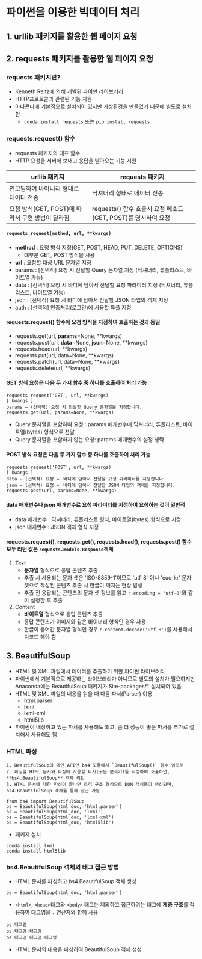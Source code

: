 # 파이썬을 이용한 빅데이터 처리





## 1. urllib 패키지를 활용한 웹 페이지 요청





## 2. requests 패키지를 활용한 웹 페이지 요청

### requests 패키지란?

- Kenneth Reitz에 의해 개발된 파이썬 라이브러리
- HTTP프로토콜과 관련된 기능 지원
- 아나콘다에 기본적으로 설치되어 있지만 가상환경을 만들었기 때문에 별도로 설치함
  - `conda install requests` 또는 `pip install requests`

### requests.request() 함수

- requests 패키지의 대표 함수
- HTTP 요청을 서버에 보내고 응답을 받아오는 기능 지원

| urllib 패키지                                    | requests 패키지                                              |
| ------------------------------------------------ | ------------------------------------------------------------ |
| 인코딩하여 바이너리 형태로 데이터 전송           | 딕셔너리 형태로 데이터 전송                                  |
| 요청 방식(GET, POST)에 따라서 구현 방법이 달라짐 | requests() 함수 호출시 요청 메소드(GET, POST)를 명시하여 요청 |

#### `requests.request(method, url, **kwargs)`

- **method** : 요청 방식 지정(GET, POST, HEAD, PUT, DELETE, OPTIONS)
  - 대부분 GET, POST 방식을 사용
- **url** : 요청할 대상 URL 문자열 지정
- params : [선택적] 요청 시 전달할 Query 문자열 지정
  (딕셔너리, 튜플리스트, 바이트열 가능)
- data : [선택적] 요청 시 바디에 담아서 전달할 요청 파라미터 지정
  (딕셔너리, 튜플리스트, 바이트열 가능)
- json : [선택적] 요청 시 바디에 담아서 전달할 JSON 타입의 객체 지정
- auth : [선택적] 인증처리(로그인)에 사용할 튜플 지정



#### requests.request() 함수에 요청 방식을 지정하여 호출하는 것과 동일

- requests.get(url, **params**=None, **kwargs)
- requests.post(url, **data**=None, **json**=None, **kwargs)
- requests.head(url, **kwargs)
- requests.put(url, data=None, **kwargs)
- requests.patch(url, data=None, **kwargs)
- requests.delete(url, **kwargs)



#### GET 방식 요청은 다음 두 가지 함수 중 하나를 호출하여 처리 가능

```
requests.request('GET', url, **kwargs)
[ kwargs ] 
params – (선택적) 요청 시 전달할 Query 문자열을 지정합니다. 
requests.get(url, params=None, **kwargs)
```

- Query 문자열을 포함하여 요청 : params 매개변수에 딕셔너리, 튜플리스트, 바이트열(bytes) 형식으로 전달
- Query 문자열을 포함하지 않는 요청: params 매개변수의 설정 생략

#### POST 방식 요청은 다음 두 가지 함수 중 하나를 호출하여 처리 가능

```
requests.request(‘POST', url, **kwargs)
[ kwargs ]
data – (선택적) 요청 시 바디에 담아서 전달할 요청 파라미터를 지정합니다.
json – (선택적) 요청 시 바디에 담아서 전달할 JSON 타입의 객체를 지정합니다.
requests.post(url, params=None, **kwargs)
```

#### data 매개변수나 json 매개변수로 요청 파라미터를 지정하여 요청하는 것이 일반적

- data 매개변수 : 딕셔너리, 튜플리스트 형식, 바이트열(bytes) 형식으로 지정
- json 매개변수 : JSON 객체 형식 지정



#### requests.request(), requests.get(), requests.head(), requests.post() 함수 모두 리턴 값은 `requests.models.Response`객체

1. Text
   - **문자열** 형식으로 응답 콘텐츠 추출
   - 추출 시 사용되는 문자 셋은 'ISO-8859-1'이므로 'utf-8' 이나 'euc-kr' 문자 셋으로 작성된 콘텐츠 추출 시 한글이 깨지는 현상 발생
   - 추출 전 응답되는 콘텐츠의 문자 셋 정보를 읽고 `r.encoding = 'utf-8'`와 같이 설정한 후 추출
2. Content
   - **바이트열** 형식으로 응답 콘텐츠 추출
   - 응답 콘텐츠가 이미지와 같은 바이너리 형식인 경우 사용
   - 한글이 들어간 문자열 형식인 경우 `r.content.decode('utf-8')`를 사용해서 디코드 해야 함



## 3. BeautifulSoup

- HTML 및 XML 파일에서 데이터를 추출하기 위한 파이썬 라이브러리
- 파이썬에서 기본적으로 제공하는 라이브러리가 아니므로 별도의 설치가 필요하지만 Anaconda에는 BeautifulSoup 패키지가 Site-packages로 설치되어 있음
- HTML 및 XML 파일의 내용을 읽을 때 다음 파서(Parser) 이용
  - html.parser
  - lxml
  - lxml-xml
  - html5lib
- 파이썬이 내장하고 있는 파서를 사용해도 되고, 좀 더 성능이 좋은 파서를 추가로 설치해서 사용해도 됨



### HTML 파싱

	1. BeautifulSoup의 메인 API인 bs4 모듈에서 `BeautifulSoup()` 함수 임포트
	2. 파싱할 HTML 문서와 파싱에 사용할 파서(구문 분석기)를 지정하여 호출하면, **bs4.BeautifulSoup** 객체 리턴
	3. HTML 문서에 대한 파싱이 끝나면 트리 구조 형식으로 DOM 객체들이 생성되며, bs4.BeautifulSoup 객체를 통해 접근 가능

```
from bs4 import BeautifulSoup
bs = BeautifulSoup(html_doc, 'html.parser')
bs = BeautifulSoup(html_doc, 'lxml')
bs = BeautifulSoup(html_doc, 'lxml-xml')
bs = BeautifulSoup(html_doc, 'html5lib')
```

- 패키지 설치

```
conda install lxml
conda install html5lib
```



### bs4.BeautifulSoup 객체의 태그 접근 방법

- HTML 문서를 파싱하고 bs4.BeautifulSoup 객체 생성

```
bs = BeautifulSoup(html_doc, 'html.parser')
```

- `<html>`, `<head>`태그와 `<body>` 태그는 제외하고 접근하려는 태그에 **계층 구조**를 적용하여 태그명을 `.` 연산자와 함께 사용

```
bs.태그명
bs.태그명.태그명
bs.태그명.태그명.태그명
```

- HTML 문서의 내용을 파싱하여 BeautifulSoup 객체 생성